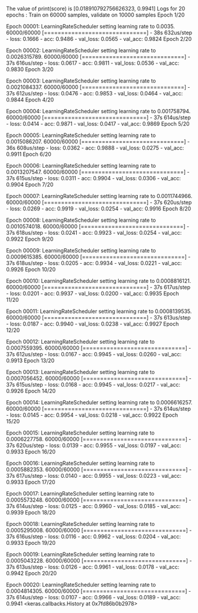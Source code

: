 The value of print(score) is [0.018910792756626323, 0.9941]
Logs for 20 epochs :
Train on 60000 samples, validate on 10000 samples
Epoch 1/20

Epoch 00001: LearningRateScheduler setting learning rate to 0.0035.
60000/60000 [==============================] - 38s 632us/step - loss: 0.1666 - acc: 0.9486 - val_loss: 0.0565 - val_acc: 0.9824
Epoch 2/20

Epoch 00002: LearningRateScheduler setting learning rate to 0.0026315789.
60000/60000 [==============================] - 37s 616us/step - loss: 0.0617 - acc: 0.9811 - val_loss: 0.0536 - val_acc: 0.9830
Epoch 3/20

Epoch 00003: LearningRateScheduler setting learning rate to 0.0021084337.
60000/60000 [==============================] - 37s 612us/step - loss: 0.0476 - acc: 0.9853 - val_loss: 0.0464 - val_acc: 0.9844
Epoch 4/20

Epoch 00004: LearningRateScheduler setting learning rate to 0.001758794.
60000/60000 [==============================] - 37s 614us/step - loss: 0.0414 - acc: 0.9871 - val_loss: 0.0417 - val_acc: 0.9869
Epoch 5/20

Epoch 00005: LearningRateScheduler setting learning rate to 0.0015086207.
60000/60000 [==============================] - 36s 608us/step - loss: 0.0362 - acc: 0.9888 - val_loss: 0.0275 - val_acc: 0.9911
Epoch 6/20

Epoch 00006: LearningRateScheduler setting learning rate to 0.0013207547.
60000/60000 [==============================] - 37s 615us/step - loss: 0.0311 - acc: 0.9904 - val_loss: 0.0306 - val_acc: 0.9904
Epoch 7/20

Epoch 00007: LearningRateScheduler setting learning rate to 0.0011744966.
60000/60000 [==============================] - 37s 620us/step - loss: 0.0269 - acc: 0.9919 - val_loss: 0.0254 - val_acc: 0.9916
Epoch 8/20

Epoch 00008: LearningRateScheduler setting learning rate to 0.0010574018.
60000/60000 [==============================] - 37s 618us/step - loss: 0.0241 - acc: 0.9923 - val_loss: 0.0254 - val_acc: 0.9922
Epoch 9/20

Epoch 00009: LearningRateScheduler setting learning rate to 0.0009615385.
60000/60000 [==============================] - 37s 618us/step - loss: 0.0205 - acc: 0.9934 - val_loss: 0.0221 - val_acc: 0.9926
Epoch 10/20

Epoch 00010: LearningRateScheduler setting learning rate to 0.0008816121.
60000/60000 [==============================] - 37s 617us/step - loss: 0.0201 - acc: 0.9937 - val_loss: 0.0200 - val_acc: 0.9935
Epoch 11/20

Epoch 00011: LearningRateScheduler setting learning rate to 0.0008139535.
60000/60000 [==============================] - 37s 613us/step - loss: 0.0187 - acc: 0.9940 - val_loss: 0.0238 - val_acc: 0.9927
Epoch 12/20

Epoch 00012: LearningRateScheduler setting learning rate to 0.0007559395.
60000/60000 [==============================] - 37s 612us/step - loss: 0.0167 - acc: 0.9945 - val_loss: 0.0260 - val_acc: 0.9913
Epoch 13/20

Epoch 00013: LearningRateScheduler setting learning rate to 0.0007056452.
60000/60000 [==============================] - 37s 615us/step - loss: 0.0168 - acc: 0.9945 - val_loss: 0.0217 - val_acc: 0.9926
Epoch 14/20

Epoch 00014: LearningRateScheduler setting learning rate to 0.0006616257.
60000/60000 [==============================] - 37s 614us/step - loss: 0.0145 - acc: 0.9954 - val_loss: 0.0218 - val_acc: 0.9922
Epoch 15/20

Epoch 00015: LearningRateScheduler setting learning rate to 0.0006227758.
60000/60000 [==============================] - 37s 620us/step - loss: 0.0139 - acc: 0.9955 - val_loss: 0.0197 - val_acc: 0.9933
Epoch 16/20

Epoch 00016: LearningRateScheduler setting learning rate to 0.0005882353.
60000/60000 [==============================] - 37s 617us/step - loss: 0.0140 - acc: 0.9955 - val_loss: 0.0223 - val_acc: 0.9933
Epoch 17/20

Epoch 00017: LearningRateScheduler setting learning rate to 0.0005573248.
60000/60000 [==============================] - 37s 614us/step - loss: 0.0125 - acc: 0.9960 - val_loss: 0.0185 - val_acc: 0.9939
Epoch 18/20

Epoch 00018: LearningRateScheduler setting learning rate to 0.0005295008.
60000/60000 [==============================] - 37s 616us/step - loss: 0.0116 - acc: 0.9962 - val_loss: 0.0204 - val_acc: 0.9933
Epoch 19/20

Epoch 00019: LearningRateScheduler setting learning rate to 0.0005043228.
60000/60000 [==============================] - 37s 613us/step - loss: 0.0126 - acc: 0.9961 - val_loss: 0.0178 - val_acc: 0.9942
Epoch 20/20

Epoch 00020: LearningRateScheduler setting learning rate to 0.0004814305.
60000/60000 [==============================] - 37s 614us/step - loss: 0.0107 - acc: 0.9966 - val_loss: 0.0189 - val_acc: 0.9941
<keras.callbacks.History at 0x7fd86b0b2978>
